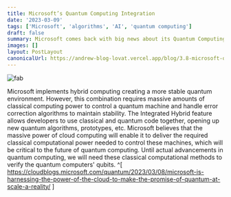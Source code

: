 ```yaml
---
title: Microsoft’s Quantum Computing Integration
date: '2023-03-09'
tags: ['Microsoft', 'algorithms', 'AI', 'quantum computing']
draft: false
summary: Microsoft comes back with big news about its Quantum Computing capabilities
images: []
layout: PostLayout
canonicalUrl: https://andrew-blog-lovat.vercel.app/blog/3.8-microsoft-quantum-computing
---
```


![fab](/static/images/microsoft-quantum-computing.webp)

Microsoft implements hybrid computing creating a more stable quantum environment. However, this combination requires massive amounts of classical computing power to control a quantum machine and handle error correction algorithms to maintain stability. The Integrated Hybrid feature allows developers to use classical and quantum code together, opening up new quantum algorithms, prototypes, etc. Microsoft believes that the massive power of cloud computing will enable it to deliver the required classical computational power needed to control these machines, which will be critical to the future of quantum computing. Until actual advancements in quantum computing, we will need these classical computational methods to verify the quantum computers' qubits. ^[ https://cloudblogs.microsoft.com/quantum/2023/03/08/microsoft-is-harnessing-the-power-of-the-cloud-to-make-the-promise-of-quantum-at-scale-a-reality/ ]
